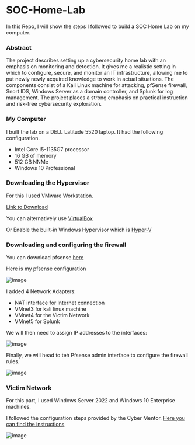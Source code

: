# SOC-Home-Lab

In this Repo, I will show the steps I followed to build a SOC Home Lab on my computer.

### Abstract

The project describes setting up a cybersecurity home lab with an emphasis on monitoring and detection. It gives me a realistic setting in which to configure, secure, and monitor an IT infrastructure, allowing me to put newly newly acquired knowledge to work in actual situations. The components consist of a Kali Linux machine for attacking, pfSense firewall, Snort IDS, Windows Server as a domain controller, and Splunk for log management. The project places a strong emphasis on practical instruction and risk-free cybersecurity exploration.

### My Computer

I built the lab on a DELL Latitude 5520 laptop. It had the following configuration.
* Intel Core I5-1135G7 processor
* 16 GB of memory
* 512 GB NNMe
* Windows 10 Professional

### Downloading the Hypervisor

For this I used VMware Workstation.

[Link to Download](https://www.vmware.com/content/vmware/vmware-published-sites/us/products/workstation-pro/workstation-pro-evaluation.html.html)

You can alternatively use [VirtualBox](https://www.virtualbox.org/wiki/Downloads)

Or Enable the built-in Windows Hypervisor which is [Hyper-V](https://techcommunity.microsoft.com/t5/itops-talk-blog/step-by-step-enabling-hyper-v-for-use-on-windows-10/ba-p/267945#:~:text=1%20Ensure%20that%20hardware%20virtualization%20support%20is%20turned,taskbar%2C%20type%20Hyper-V%20Manager%20and...%20.%20See%20More.)

### Downloading and configuring the firewall 

You can download pfsense [here](https://www.pfsense.org/download/)

Here is my pfsense configuration

![image](https://github.com/Hamza19Mouisset/SOC-Home-Lab/assets/117672234/c49c62a7-3f8e-4a43-910d-675c86ba7642)

I added 4 Network Adapters:

* NAT interface for Internet connection
* VMnet3 for kali linux machine
* VMnet4 for the Victim Network
* VMnet5 for Splunk

We will then need to assign IP addresses to the interfaces:

![image](https://github.com/Hamza19Mouisset/SOC-Home-Lab/assets/117672234/eac687dc-a239-4a98-942a-e5590468d749)

Finally, we will head to teh Pfsense admin interface to configure the firewall rules.

![image](https://github.com/Hamza19Mouisset/SOC-Home-Lab/assets/117672234/12c1e2bd-df64-4de0-94b0-d31a273ae3dc)

### Victim Network

For this part, I used Windows Server 2022 and WIndows 10 Enterprise machines.

I followed the configuration steps provided by the Cyber Mentor. [Here you can find the instructions](https://www.youtube.com/watch?v=VXxH4n684HE&t=6517s&pp=ygUbYWN0aXZlIGRpcmVjdG9yeSBwZW50ZXN0aW5n)

![image](https://github.com/Hamza19Mouisset/SOC-Home-Lab/assets/117672234/d8bc78ae-1d29-436a-a3d9-b3c2ae9b9ffd)



